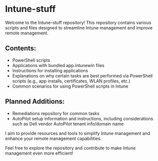 # Intune-stuff

Welcome to the Intune-stuff repository! This repository contains various scripts and files designed to streamline Intune management and improve remote management.

## Contents:

- PowerShell scripts
- Applications with bundled app.intunewin files
- Instructions for installing applications
- Explanations on why certain tasks are best performed via PowerShell scripts (e.g., app installs, certificates, WLAN profiles, etc.)
- Common scenarios for using PowerShell scripts in Intune

## Planned Additions:

- Remediations repository for common tasks
- AutoPilot setup information and instructions, including considerations such as Dell vendor AutoPilot tenant info/domain name

I aim to provide resources and tools to simplify Intune management and enhance your remote management capabilities.

Feel free to explore the repository and contribute to make Intune management even more efficient!
